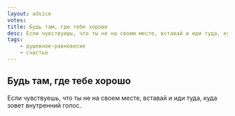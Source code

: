```yaml
---
layout: advice
votes:
title: Будь там, где тебе хорошо
desc: Если чувствуешь, что ты не на своем месте, вставай и иди туда, куда зовет внутренний голос.
tags:
    - душевное-равновесие
    - счастье
---
```


## Будь там, где тебе хорошо

Если чувствуешь, что ты не на своем месте, вставай и иди туда, куда зовет внутренний голос.
